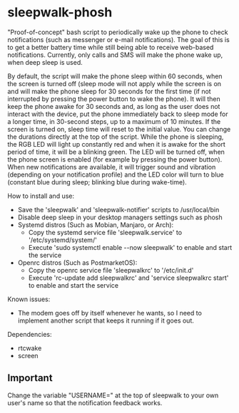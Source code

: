 # sleepwalk-phosh
"Proof-of-concept" bash script to periodically wake up the phone to check notifications (such as messenger or e-mail notifications). The goal of this is to get a better battery time while still being able to receive web-based notifications. Currently, only calls and SMS will make the phone wake up, when deep sleep is used.

By default, the script will make the phone sleep within 60 seconds, when the screen is turned off (sleep mode will not apply while the screen is on and will make the phone sleep for 30 seconds for the first time (if not interrupted by pressing the power button to wake the phone). It will then keep the phone awake for 30 seconds and, as long as the user does not interact with the device, put the phone immediately back to sleep mode for a longer time, in 30-second steps, up to a maximum of 10 minutes. If the screen is turned on, sleep time will reset to the initial value. You can change the durations directly at the top of the script. While the phone is sleeping, the RGB LED will light up constantly red and when it is awake for the short period of time, it will be a blinking green. The LED will be turned off, when the phone screen is enabled (for example by pressing the power button). When new notifications are available, it will trigger sound and vibration (depending on your notification profile) and the LED color will turn to blue (constant blue during sleep; blinking blue during wake-time).

How to install and use:
- Save the 'sleepwalk' and 'sleepwalk-notifier' scripts to /usr/local/bin
- Disable deep sleep in your desktop managers settings such as phosh
- Systemd distros (Such as Mobian, Manjaro, or Arch): 
    - Copy the systemd service file 'sleepwalk.service' to '/etc/systemd/system/'
    - Execute 'sudo systemctl enable --now sleepwalk' to enable and start the service
- Openrc distros (Such as PostmarketOS):
    - Copy the openrc service file 'sleepwalkrc' to '/etc/init.d'
    - Execute 'rc-update add sleepwalkrc' and 'service sleepwalkrc start' to enable and start the service

Known issues:
- The modem goes off by itself whenever he wants, so I need to implement another script that keeps it running if it goes out.

Dependencies:
- rtcwake
- screen

## Important

Change the variable "USERNAME=" at the top of sleepwalk to your own user's name so that the notification feedback works.
